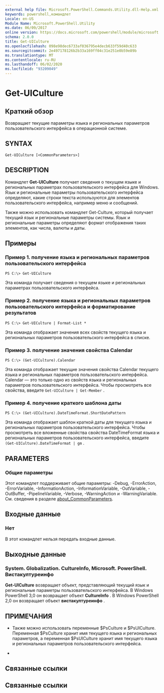 ```yaml
---
external help file: Microsoft.PowerShell.Commands.Utility.dll-Help.xml
keywords: powershell,командлет
Locale: en-US
Module Name: Microsoft.PowerShell.Utility
ms.date: 06/09/2017
online version: https://docs.microsoft.com/powershell/module/microsoft.powershell.utility/get-uiculture?view=powershell-5.1&WT.mc_id=ps-gethelp
schema: 2.0.0
title: Get-UICulture
ms.openlocfilehash: 098e98dec6733af036795e4decb633f59d40c633
ms.sourcegitcommit: 2e497178126b2b33a169ff04c31e251e0b59e89b
ms.translationtype: MT
ms.contentlocale: ru-RU
ms.lasthandoff: 06/02/2020
ms.locfileid: "93209049"
---
```

# Get-UICulture

## Краткий обзор
Возвращает текущие параметры языка и региональных параметров пользовательского интерфейса в операционной системе.

## SYNTAX

```
Get-UICulture [<CommonParameters>]
```

## DESCRIPTION
Командлет **Get-UICulture** получает сведения о текущем языке и региональных параметрах пользовательского интерфейса для Windows.
Язык и региональные параметры пользовательского интерфейса определяют, какие строки текста используются для элементов пользовательского интерфейса, например меню и сообщений.

Также можно использовать командлет Get-Culture, который получает текущий язык и региональные параметры системы.
Язык и региональные параметры определяют формат отображения таких элементов, как числа, валюты и даты.

## Примеры

### Пример 1. получение языка и региональных параметров пользовательского интерфейса

```
PS C:\> Get-UICulture
```

Эта команда получает сведения о текущем языке и региональных параметрах пользовательского интерфейса.

### Пример 2. получение языка и региональных параметров пользовательского интерфейса и форматирование результатов

```
PS C:\> Get-UICulture | Format-List *
```

Эта команда отображает значения всех свойств текущего языка и региональных параметров пользовательского интерфейса в списке.

### Пример 3. получение значения свойства Calendar

```
PS C:\> (Get-UICulture).Calendar
```

Эта команда отображает текущие значения свойства Calendar текущего языка и региональных параметров пользовательского интерфейса.
Calendar — это только одно из свойств языка и региональных параметров пользовательского интерфейса.
Чтобы просмотреть все свойства, введите `Get-UICulture | Get-Member` .

### Пример 4. получение краткого шаблона даты

```
PS C:\> (Get-UICulture).DateTimeFormat.ShortDatePattern
```

Эта команда отображает шаблон краткой даты для текущего языка и региональных параметров пользовательского интерфейса.
Чтобы просмотреть все вложенные свойства свойства DateTimeFormat языка и региональных параметров пользовательского интерфейса, введите `(Get-UICulture).DateTimeFormat | gm` .

## PARAMETERS

### Общие параметры
Этот командлет поддерживает общие параметры: -Debug, -ErrorAction, -ErrorVariable, -InformationAction, -InformationVariable, -OutVariable, -OutBuffer, -PipelineVariable, -Verbose, -WarningAction и -WarningVariable. См. сведения в разделе [about_CommonParameters](https://go.microsoft.com/fwlink/?LinkID=113216).

## Входные данные

### Нет
В этот командлет нельзя передать входные данные.

## Выходные данные

### System. Globalization. CultureInfo, Microsoft. PowerShell. Вистакултуреинфо
**Get-UICulture** возвращает объект, представляющий текущий язык и региональные параметры пользовательского интерфейса.
В Windows PowerShell 3,0 он возвращает объект **CultureInfo** .
В Windows PowerShell 2,0 он возвращает объект **вистакултуреинфо** .

## ПРИМЕЧАНИЯ

* Также можно использовать переменные $PsCulture и $PsUICulture. Переменная $PsCulture хранит имя текущего языка и региональных параметров, а переменная $PsUICulture хранит имя текущего языка и региональных параметров пользовательского интерфейса.

*

## Связанные ссылки

## Связанные ссылки
